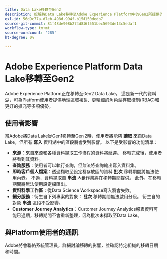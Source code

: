 ```yaml
---
title: Data Lake移轉至Gen2
description: 瞭解將Data Lake移轉至Adobe Experience Platform中的Gen2所提供的新功能。
exl-id: 56d9c77a-d7eb-498d-994f-b15d150dedb7
source-git-commit: 81f48de908b274d836f551bec5693de13c5edaf1
workflow-type: tm+mt
source-wordcount: '285'
ht-degree: 0%

---
```


# Adobe Experience Platform Data Lake移轉至Gen2

Adobe Experience Platform正在移轉至Gen2 Data Lake。 這是新一代的資料湖，可為Platform使用者提供地理區域複製、更精細的角色型存取控制(RBAC)和更好的擴充等多項優勢。

## 使用者影響

當Adobe將Data Lake從Gen1移轉至Gen 2時，使用者將能夠 **讀取** 來自Data Lake，但所有 **寫入** 資料湖中的區段將會受到影響。 以下是受影響的功能清單：

- **來源**：來自來源和各種資料擷取工作流程的資料將延遲。 移轉完成後，使用者將看到其資料。
- **查詢服務**：使用者可以執行查詢，但無法將查詢輸出寫入資料集。
- **即時客戶個人檔案**：透過擷取至設定檔存放區的資料 **批次** 移轉期間將無法使用內嵌。 不過，資料擷取自 **串流** 內嵌作業將在移轉期間提供。 此外，在移轉期間將無法使用設定檔匯出。
- **資料科學工作區**：從Data Science Workspace寫入將會失敗。
- **細分服務**：衍生自下列專案的對象： **批次** 移轉期間無法啟用分段。 衍生自的對象 **串流** 區段不受影響。
- **Customer Journey Analytics**：Customer Journey Analytics報表資料可能已過期，移轉期間不會重新整理，因為批次未擷取至Data Lake。

## 與Platform使用者的通訊

Adobe將會聯絡系統管理員，詳細討論移轉的影響，並確認特定組織的移轉日期和時間。
